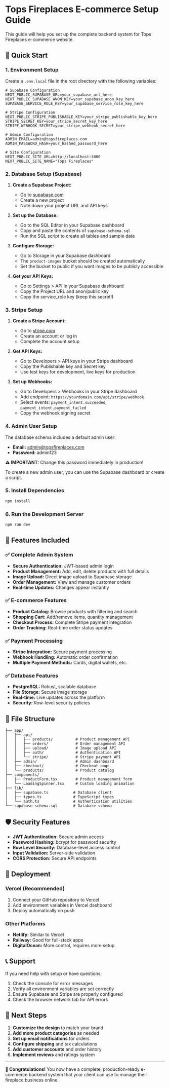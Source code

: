 # Tops Fireplaces E-commerce Setup Guide

This guide will help you set up the complete backend system for Tops Fireplaces e-commerce website.

## 🚀 Quick Start

### 1. Environment Setup

Create a `.env.local` file in the root directory with the following variables:

```env
# Supabase Configuration
NEXT_PUBLIC_SUPABASE_URL=your_supabase_url_here
NEXT_PUBLIC_SUPABASE_ANON_KEY=your_supabase_anon_key_here
SUPABASE_SERVICE_ROLE_KEY=your_supabase_service_role_key_here

# Stripe Configuration
NEXT_PUBLIC_STRIPE_PUBLISHABLE_KEY=your_stripe_publishable_key_here
STRIPE_SECRET_KEY=your_stripe_secret_key_here
STRIPE_WEBHOOK_SECRET=your_stripe_webhook_secret_here

# Admin Configuration
ADMIN_EMAIL=admin@topsfireplaces.com
ADMIN_PASSWORD_HASH=your_hashed_password_here

# Site Configuration
NEXT_PUBLIC_SITE_URL=http://localhost:3000
NEXT_PUBLIC_SITE_NAME="Tops Fireplaces"
```

### 2. Database Setup (Supabase)

1. **Create a Supabase Project:**
   - Go to [supabase.com](https://supabase.com)
   - Create a new project
   - Note down your project URL and API keys

2. **Set up the Database:**
   - Go to the SQL Editor in your Supabase dashboard
   - Copy and paste the contents of `supabase-schema.sql`
   - Run the SQL script to create all tables and sample data

3. **Configure Storage:**
   - Go to Storage in your Supabase dashboard
   - The `product-images` bucket should be created automatically
   - Set the bucket to public if you want images to be publicly accessible

4. **Get your API Keys:**
   - Go to Settings > API in your Supabase dashboard
   - Copy the Project URL and anon/public key
   - Copy the service_role key (keep this secret!)

### 3. Stripe Setup

1. **Create a Stripe Account:**
   - Go to [stripe.com](https://stripe.com)
   - Create an account or log in
   - Complete the account setup

2. **Get API Keys:**
   - Go to Developers > API keys in your Stripe dashboard
   - Copy the Publishable key and Secret key
   - Use test keys for development, live keys for production

3. **Set up Webhooks:**
   - Go to Developers > Webhooks in your Stripe dashboard
   - Add endpoint: `https://yourdomain.com/api/stripe/webhook`
   - Select events: `payment_intent.succeeded`, `payment_intent.payment_failed`
   - Copy the webhook signing secret

### 4. Admin User Setup

The database schema includes a default admin user:
- **Email:** admin@topsfireplaces.com
- **Password:** admin123

**⚠️ IMPORTANT:** Change this password immediately in production!

To create a new admin user, you can use the Supabase dashboard or create a script.

### 5. Install Dependencies

```bash
npm install
```

### 6. Run the Development Server

```bash
npm run dev
```

## 🔧 Features Included

### ✅ Complete Admin System
- **Secure Authentication:** JWT-based admin login
- **Product Management:** Add, edit, delete products with full details
- **Image Upload:** Direct image upload to Supabase storage
- **Order Management:** View and manage customer orders
- **Real-time Updates:** Changes appear instantly

### ✅ E-commerce Features
- **Product Catalog:** Browse products with filtering and search
- **Shopping Cart:** Add/remove items, quantity management
- **Checkout Process:** Complete Stripe payment integration
- **Order Tracking:** Real-time order status updates

### ✅ Payment Processing
- **Stripe Integration:** Secure payment processing
- **Webhook Handling:** Automatic order confirmation
- **Multiple Payment Methods:** Cards, digital wallets, etc.

### ✅ Database Features
- **PostgreSQL:** Robust, scalable database
- **File Storage:** Secure image storage
- **Real-time:** Live updates across the platform
- **Security:** Row-level security policies

## 📁 File Structure

```
├── app/
│   ├── api/
│   │   ├── products/          # Product management API
│   │   ├── orders/            # Order management API
│   │   ├── upload/            # Image upload API
│   │   ├── auth/              # Authentication API
│   │   └── stripe/            # Stripe payment API
│   ├── admin/                 # Admin dashboard
│   ├── checkout/              # Checkout page
│   └── products/              # Product catalog
├── components/
│   ├── ProductForm.tsx        # Product management form
│   └── LoadingSpinner.tsx     # Custom loading animation
├── lib/
│   ├── supabase.ts           # Database client
│   ├── types.ts              # TypeScript types
│   └── auth.ts               # Authentication utilities
└── supabase-schema.sql       # Database schema
```

## 🛡️ Security Features

- **JWT Authentication:** Secure admin access
- **Password Hashing:** bcrypt for password security
- **Row Level Security:** Database-level access control
- **Input Validation:** Server-side validation
- **CORS Protection:** Secure API endpoints

## 🚀 Deployment

### Vercel (Recommended)
1. Connect your GitHub repository to Vercel
2. Add environment variables in Vercel dashboard
3. Deploy automatically on push

### Other Platforms
- **Netlify:** Similar to Vercel
- **Railway:** Good for full-stack apps
- **DigitalOcean:** More control, requires more setup

## 📞 Support

If you need help with setup or have questions:
1. Check the console for error messages
2. Verify all environment variables are set correctly
3. Ensure Supabase and Stripe are properly configured
4. Check the browser network tab for API errors

## 🔄 Next Steps

1. **Customize the design** to match your brand
2. **Add more product categories** as needed
3. **Set up email notifications** for orders
4. **Configure shipping** and tax calculations
5. **Add customer accounts** and order history
6. **Implement reviews** and ratings system

---

**🎉 Congratulations!** You now have a complete, production-ready e-commerce backend system that your client can use to manage their fireplace business online.

